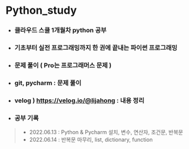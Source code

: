# Python_study
- ###  클라우드 스쿨 1개월차 python 공부
- ###  기초부터 실전 프로그래밍까지 한 권에 끝내는 파이썬 프로그래밍
- ###  문제 풀이 ( Pro는 프로그래머스 문제 )
- ### git, pycharm : 문제 풀이
- ### velog ) https://velog.io/@lijahong : 내용 정리
- ###  공부 기록
> - 2022.06.13 : Python & Pycharm 설치, 변수, 연산자, 조건문, 반복문   
> - 2022.06.14 : 반복문 마무리, list, dictionary, function
